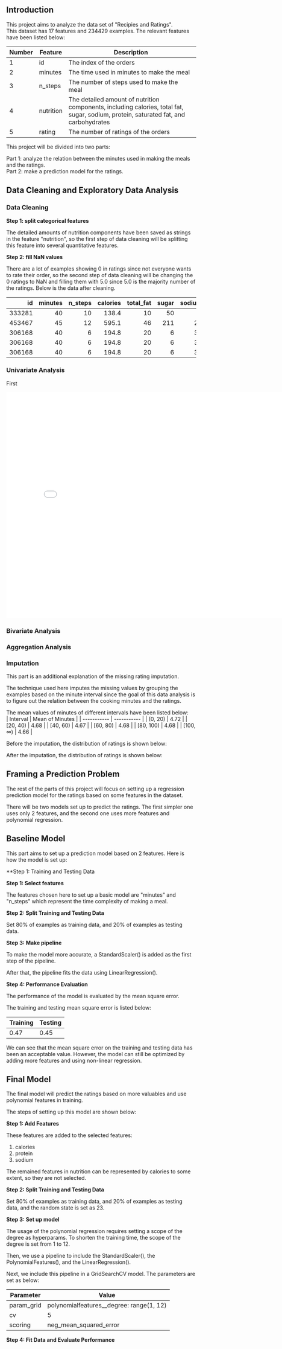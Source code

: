 ## Introduction ##  
This project aims to analyze the data set of "Recipies and Ratings".  
This dataset has 17 features and 234429 examples. The relevant features have been listed below:

| Number | Feature | Description |
| ----------- | ----------- | ----------- |
| 1 | id | The index of the orders |
| 2 | minutes | The time used in minutes to make the meal |
| 3 | n_steps | The number of steps used to make the meal |
| 4 | nutrition | The detailed amount of nutrition components, including calories, total fat, sugar, sodium, protein, saturated fat, and carbohydrates |
| 5 | rating | The number of ratings of the orders |

This project will be divided into two parts:

Part 1: analyze the relation between the minutes used in making the meals and the ratings.  
Part 2: make a prediction model for the ratings.

## Data Cleaning and Exploratory Data Analysis ##  
### Data Cleaning ###  

**Step 1: split categorical features**  

The detailed amounts of nutrition components have been saved as strings in the feature "nutrition", so the first step of data cleaning will be splitting this feature into several quantitative features.  

**Step 2: fill NaN values**  

There are a lot of examples showing 0 in ratings since not everyone wants to rate their order, so the second step of data cleaning will be changing the 0 ratings to NaN and filling them with 5.0 since 5.0 is the majority number of the ratings. Below is the data after cleaning.  

|     id |   minutes |   n_steps |   calories |   total_fat |   sugar |   sodium |   protein |   saturated_fat |   carbohydrates |   rating | minutes_interval   |
|-------:|----------:|----------:|-----------:|------------:|--------:|---------:|----------:|----------------:|----------------:|---------:|:-------------------|
| 333281 |        40 |        10 |      138.4 |          10 |      50 |        3 |         3 |              19 |               6 |        4 | [40, 60)           |
| 453467 |        45 |        12 |      595.1 |          46 |     211 |       22 |        13 |              51 |              26 |        5 | [40, 60)           |
| 306168 |        40 |         6 |      194.8 |          20 |       6 |       32 |        22 |              36 |               3 |        5 | [40, 60)           |
| 306168 |        40 |         6 |      194.8 |          20 |       6 |       32 |        22 |              36 |               3 |        5 | [40, 60)           |
| 306168 |        40 |         6 |      194.8 |          20 |       6 |       32 |        22 |              36 |               3 |        5 | [40, 60)           |  

### Univariate Analysis ###  

First  


<iframe src="uni-1.html" width="800" height="600" frameborder="0"></iframe>

### Bivariate Analysis ###  

### Aggregation Analysis ###
 

### Imputation ###  
This part is an additional explanation of the missing rating imputation.  

The technique used here imputes the missing values by grouping the examples based on the minute interval since the goal of this data analysis is to figure out the relation between the cooking minutes and the ratings.  

The mean values of minutes of different intervals have been listed below:  
| Interval | Mean of Minutes |
| ----------- | ----------- |
| (0, 20) | 4.72 |
| [20, 40) | 4.68 |
| [40, 60) | 4.67 |
| [60, 80) | 4.68 | 
| [80, 100) | 4.68 |
| [100, ∞) | 4.66 |  

Before the imputation, the distribution of ratings is shown below:  

After the imputation, the distribution of ratings is shown below:  


## Framing a Prediction Problem ##  
The rest of the parts of this project will focus on setting up a regression prediction model for the ratings based on some features in the dataset.  

There will be two models set up to predict the ratings. The first simpler one uses only 2 features, and the second one uses more features and polynomial regression.  

## Baseline Model ##  
This part aims to set up a prediction model based on 2 features. Here is how the model is set up:  

**Step 1: Training and Testing Data 

**Step 1: Select features**  

The features chosen here to set up a basic model are "minutes" and "n_steps" which represent the time complexity of making a meal.  

**Step 2: Split Training and Testing Data**  

Set 80% of examples as training data, and 20% of examples as testing data.

**Step 3: Make pipeline**  

To make the model more accurate, a StandardScaler() is added as the first step of the pipeline.  

After that, the pipeline fits the data using LinearRegression().  

**Step 4: Performance Evaluation**  

The performance of the model is evaluated by the mean square error.  

The training and testing mean square error is listed below:

| Training | Testing |
| -------- | ------- |
| 0.47 | 0.45 |  

We can see that the mean square error on the training and testing data has been an acceptable value. However, the model can still be optimized by adding more features and using non-linear regression.

## Final Model ##  

The final model will predict the ratings based on more valuables and use polynomial features in training.  

The steps of setting up this model are shown below:  

**Step 1: Add Features**

These features are added to the selected features:  
1. calories
2. protein
3. sodium

The remained features in nutrition can be represented by calories to some extent, so they are not selected.  

**Step 2: Split Training and Testing Data**  

Set 80% of examples as training data, and 20% of examples as testing data, and the random state is set as 23.  

**Step 3: Set up model**

The usage of the polynomial regression requires setting a scope of the degree as hyperparams. To shorten the training time, the scope of the degree is set from 1 to 12.  

Then, we use a pipeline to include the StandardScaler(), the PolynomialFeatures(), and the LinearRegression().  

Next, we include this pipeline in a GridSearchCV model. The parameters are set as below:  

| Parameter | Value |
| --------- | ----- |
| param_grid | polynomialfeatures__degree: range(1, 12) |
| cv | 5 |
| scoring | neg_mean_squared_error |  

**Step 4: Fit Data and Evaluate Performance**



